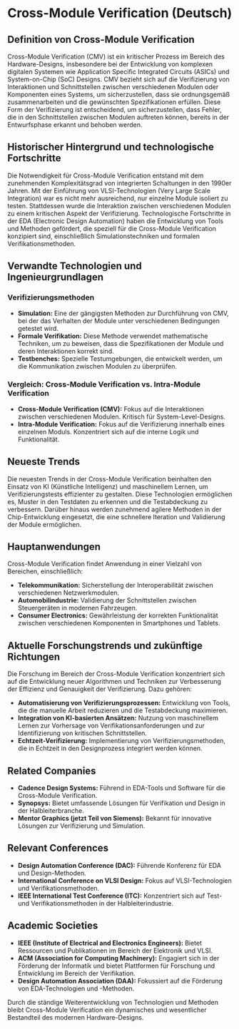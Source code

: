 # Cross-Module Verification (Deutsch)

## Definition von Cross-Module Verification

Cross-Module Verification (CMV) ist ein kritischer Prozess im Bereich des Hardware-Designs, insbesondere bei der Entwicklung von komplexen digitalen Systemen wie Application Specific Integrated Circuits (ASICs) und System-on-Chip (SoC) Designs. CMV bezieht sich auf die Verifizierung von Interaktionen und Schnittstellen zwischen verschiedenen Modulen oder Komponenten eines Systems, um sicherzustellen, dass sie ordnungsgemäß zusammenarbeiten und die gewünschten Spezifikationen erfüllen. Diese Form der Verifizierung ist entscheidend, um sicherzustellen, dass Fehler, die in den Schnittstellen zwischen Modulen auftreten können, bereits in der Entwurfsphase erkannt und behoben werden.

## Historischer Hintergrund und technologische Fortschritte

Die Notwendigkeit für Cross-Module Verification entstand mit dem zunehmenden Komplexitätsgrad von integrierten Schaltungen in den 1990er Jahren. Mit der Einführung von VLSI-Technologien (Very Large Scale Integration) war es nicht mehr ausreichend, nur einzelne Module isoliert zu testen. Stattdessen wurde die Interaktion zwischen verschiedenen Modulen zu einem kritischen Aspekt der Verifizierung. Technologische Fortschritte in der EDA (Electronic Design Automation) haben die Entwicklung von Tools und Methoden gefördert, die speziell für die Cross-Module Verification konzipiert sind, einschließlich Simulationstechniken und formalen Verifikationsmethoden.

## Verwandte Technologien und Ingenieurgrundlagen

### Verifizierungsmethoden

- **Simulation:** Eine der gängigsten Methoden zur Durchführung von CMV, bei der das Verhalten der Module unter verschiedenen Bedingungen getestet wird.
- **Formale Verifikation:** Diese Methode verwendet mathematische Techniken, um zu beweisen, dass die Spezifikationen der Module und deren Interaktionen korrekt sind.
- **Testbenches:** Spezielle Testumgebungen, die entwickelt werden, um die Kommunikation zwischen Modulen zu überprüfen.

### Vergleich: Cross-Module Verification vs. Intra-Module Verification

- **Cross-Module Verification (CMV):** Fokus auf die Interaktionen zwischen verschiedenen Modulen. Kritisch für System-Level-Designs.
- **Intra-Module Verification:** Fokus auf die Verifizierung innerhalb eines einzelnen Moduls. Konzentriert sich auf die interne Logik und Funktionalität.

## Neueste Trends

Die neuesten Trends in der Cross-Module Verification beinhalten den Einsatz von KI (Künstliche Intelligenz) und maschinellem Lernen, um Verifizierungstests effizienter zu gestalten. Diese Technologien ermöglichen es, Muster in den Testdaten zu erkennen und die Testabdeckung zu verbessern. Darüber hinaus werden zunehmend agilere Methoden in der Chip-Entwicklung eingesetzt, die eine schnellere Iteration und Validierung der Module ermöglichen.

## Hauptanwendungen

Cross-Module Verification findet Anwendung in einer Vielzahl von Bereichen, einschließlich:

- **Telekommunikation:** Sicherstellung der Interoperabilität zwischen verschiedenen Netzwerkmodulen.
- **Automobilindustrie:** Validierung der Schnittstellen zwischen Steuergeräten in modernen Fahrzeugen.
- **Consumer Electronics:** Gewährleistung der korrekten Funktionalität zwischen verschiedenen Komponenten in Smartphones und Tablets.

## Aktuelle Forschungstrends und zukünftige Richtungen

Die Forschung im Bereich der Cross-Module Verification konzentriert sich auf die Entwicklung neuer Algorithmen und Techniken zur Verbesserung der Effizienz und Genauigkeit der Verifizierung. Dazu gehören:

- **Automatisierung von Verifizierungsprozessen:** Entwicklung von Tools, die die manuelle Arbeit reduzieren und die Testabdeckung maximieren.
- **Integration von KI-basierten Ansätzen:** Nutzung von maschinellem Lernen zur Vorhersage von Verifikationsanforderungen und zur Identifizierung von kritischen Schnittstellen.
- **Echtzeit-Verifizierung:** Implementierung von Verifizierungsmethoden, die in Echtzeit in den Designprozess integriert werden können.

## Related Companies

- **Cadence Design Systems:** Führend in EDA-Tools und Software für die Cross-Module Verification.
- **Synopsys:** Bietet umfassende Lösungen für Verifikation und Design in der Halbleiterbranche.
- **Mentor Graphics (jetzt Teil von Siemens):** Bekannt für innovative Lösungen zur Verifizierung und Simulation.

## Relevant Conferences

- **Design Automation Conference (DAC):** Führende Konferenz für EDA und Design-Methoden.
- **International Conference on VLSI Design:** Fokus auf VLSI-Technologien und Verifikationsmethoden.
- **IEEE International Test Conference (ITC):** Konzentriert sich auf Test- und Verifikationsmethoden in der Halbleiterindustrie.

## Academic Societies

- **IEEE (Institute of Electrical and Electronics Engineers):** Bietet Ressourcen und Publikationen im Bereich der Elektronik und VLSI.
- **ACM (Association for Computing Machinery):** Engagiert sich in der Förderung der Informatik und bietet Plattformen für Forschung und Entwicklung im Bereich der Verifikation.
- **Design Automation Association (DAA):** Fokussiert auf die Förderung von EDA-Technologien und -Methoden.

Durch die ständige Weiterentwicklung von Technologien und Methoden bleibt Cross-Module Verification ein dynamisches und wesentlicher Bestandteil des modernen Hardware-Designs.